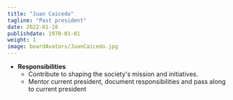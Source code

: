 ```yaml
---
title: "Juan Caicedo"
tagline: "Past president"
date: 2022-01-18
publishdate: 1970-01-01
weight: 1
image: boardAvatars/JuanCaicedo.jpg
---
```


- **Responsibilities**
  - Contribute to shaping the society's mission and initiatives.
  - Mentor current president, document responsibilities and pass along to current president